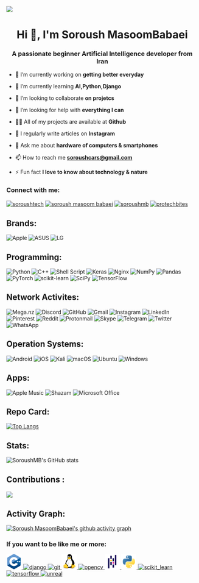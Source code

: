 ![](./src/header_.png)
<p align="center">

<h1 align="center">Hi 👋, I'm Soroush MasoomBabaei</h1>
<h3 align="center">A passionate beginner Artificial Intelligence developer from Iran</h3>

- 🔭 I’m currently working on **getting better everyday**

- 🌱 I’m currently learning **AI,Python,Django**

- 👯 I’m looking to collaborate **on projetcs**

- 🤝 I’m looking for help with **everything I can**

- 👨‍💻 All of my projects are available at **Github**

- 📝 I regularly write articles on **Instagram**

- 💬 Ask me about **hardware of computers & smartphones**

- 📫 How to reach me **soroushcars@gmail.com**

- ⚡ Fun fact **I love to know about technology & nature**

<h3 align="left">Connect with me:</h3>
<p align="left">
<a href="https://twitter.com/soroushtech" target="blank"><img align="center" src="https://raw.githubusercontent.com/rahuldkjain/github-profile-readme-generator/master/src/images/icons/Social/twitter.svg" alt="soroushtech" height="30" width="40" /></a>
<a href="https://linkedin.com/in/soroush masoom babaei" target="blank"><img align="center" src="https://raw.githubusercontent.com/rahuldkjain/github-profile-readme-generator/master/src/images/icons/Social/linked-in-alt.svg" alt="soroush masoom babaei" height="30" width="40" /></a>
<a href="https://stackoverflow.com/users/soroushmb" target="blank"><img align="center" src="https://raw.githubusercontent.com/rahuldkjain/github-profile-readme-generator/master/src/images/icons/Social/stack-overflow.svg" alt="soroushmb" height="30" width="40" /></a>
<a href="https://instagram.com/protechbites" target="blank"><img align="center" src="https://raw.githubusercontent.com/rahuldkjain/github-profile-readme-generator/master/src/images/icons/Social/instagram.svg" alt="protechbites" height="30" width="40" /></a>
</p>

## Brands:

![Apple](https://img.shields.io/badge/Apple-%23000000.svg?style=for-the-badge&logo=apple&logoColor=white)
![ASUS](https://img.shields.io/badge/asus-000080.svg?style=for-the-badge&logo=asus&logoColor=white)
![LG](https://img.shields.io/badge/lg-a50034.svg?style=for-the-badge&logo=lg&logoColor=white)

## Programming:

![Python](https://img.shields.io/badge/python-3670A0?style=for-the-badge&logo=python&logoColor=ffdd54)
![C++](https://img.shields.io/badge/c++-%2300599C.svg?style=for-the-badge&logo=c%2B%2B&logoColor=white)
![Shell Script](https://img.shields.io/badge/shell_script-%23121011.svg?style=for-the-badge&logo=gnu-bash&logoColor=white)
![Keras](https://img.shields.io/badge/Keras-%23D00000.svg?style=for-the-badge&logo=Keras&logoColor=white)
![Nginx](https://img.shields.io/badge/nginx-%23009639.svg?style=for-the-badge&logo=nginx&logoColor=white)
![NumPy](https://img.shields.io/badge/numpy-%23013243.svg?style=for-the-badge&logo=numpy&logoColor=white)
![Pandas](https://img.shields.io/badge/pandas-%23150458.svg?style=for-the-badge&logo=pandas&logoColor=white)
![PyTorch](https://img.shields.io/badge/PyTorch-%23EE4C2C.svg?style=for-the-badge&logo=PyTorch&logoColor=white)
![scikit-learn](https://img.shields.io/badge/scikit--learn-%23F7931E.svg?style=for-the-badge&logo=scikit-learn&logoColor=white)
![SciPy](https://img.shields.io/badge/SciPy-%230C55A5.svg?style=for-the-badge&logo=scipy&logoColor=%white)
![TensorFlow](https://img.shields.io/badge/TensorFlow-%23FF6F00.svg?style=for-the-badge&logo=TensorFlow&logoColor=white)


## Network Activites:

![Mega.nz](https://img.shields.io/badge/Mega-%23D90007.svg?style=for-the-badge&logo=Mega&logoColor=white)
![Discord](https://img.shields.io/badge/%3CServer%3E-%237289DA.svg?style=for-the-badge&logo=discord&logoColor=white)
![GitHub](https://img.shields.io/badge/github-%23121011.svg?style=for-the-badge&logo=github&logoColor=white)
![Gmail](https://img.shields.io/badge/Gmail-D14836?style=for-the-badge&logo=gmail&logoColor=white)
![Instagram](https://img.shields.io/badge/Instagram-%23E4405F.svg?style=for-the-badge&logo=Instagram&logoColor=white)
![LinkedIn](https://img.shields.io/badge/linkedin-%230077B5.svg?style=for-the-badge&logo=linkedin&logoColor=white)
![Pinterest](https://img.shields.io/badge/Pinterest-%23E60023.svg?style=for-the-badge&logo=Pinterest&logoColor=white)
![Reddit](https://img.shields.io/badge/Reddit-FF4500?style=for-the-badge&logo=reddit&logoColor=white)
![Protonmail](https://img.shields.io/badge/ProtonMail-8B89CC?style=for-the-badge&logo=protonmail&logoColor=white)
![Skype](https://img.shields.io/badge/Skype-%2300AFF0.svg?style=for-the-badge&logo=Skype&logoColor=white)
![Telegram](https://img.shields.io/badge/Telegram-2CA5E0?style=for-the-badge&logo=telegram&logoColor=white)
![Twitter](https://img.shields.io/badge/Twitter-%231DA1F2.svg?style=for-the-badge&logo=Twitter&logoColor=white)
![WhatsApp](https://img.shields.io/badge/WhatsApp-25D366?style=for-the-badge&logo=whatsapp&logoColor=white)

## Operation Systems:

![Android](https://img.shields.io/badge/Android-3DDC84?style=for-the-badge&logo=android&logoColor=white)
![iOS](https://img.shields.io/badge/iOS-000000?style=for-the-badge&logo=ios&logoColor=white)
![Kali](https://img.shields.io/badge/Kali-268BEE?style=for-the-badge&logo=kalilinux&logoColor=white)
![macOS](https://img.shields.io/badge/mac%20os-000000?style=for-the-badge&logo=macos&logoColor=F0F0F0)
![Ubuntu](https://img.shields.io/badge/Ubuntu-E95420?style=for-the-badge&logo=ubuntu&logoColor=white)
![Windows](https://img.shields.io/badge/Windows-0078D6?style=for-the-badge&logo=windows&logoColor=white)

## Apps:

![Apple Music](https://img.shields.io/badge/Apple_Music-9933CC?style=for-the-badge&logo=apple-music&logoColor=white)
![Shazam](https://img.shields.io/badge/shazam-1476FE?style=for-the-badge&logo=shazam&logoColor=white)
![Microsoft Office](https://img.shields.io/badge/Microsoft_Office-D83B01?style=for-the-badge&logo=microsoft-office&logoColor=white)

## Repo Card:
[![Top Langs](https://github-readme-stats.vercel.app/api/top-langs/?username=SoroushMB&langs_count=4&theme=outrun&show_icons=true&radius=16)](https://github.com/SoroushMB/github-readme-stats)

## Stats:
![SoroushMB's GitHub stats](https://github-readme-stats.vercel.app/api?username=SoroushMB&theme=outrun&show_icons=true7radius=16)

## Contributions :
<p><img align="center" src="https://github-readme-streak-stats.herokuapp.com?user=SoroushMB&theme=holi-theme&date_format=j%2Fn%5B%2FY%5D&fire=DD2727)](https://git.io/streak-stats" /></p>

## Activity Graph:


[![Soroush MasoomBabaei's github activity graph](https://activity-graph.herokuapp.com/graph?username=SoroushMB&theme=outrun&radius=16)](https://github.com/sadafamininia99/github-readme-activity-graph)


<h3 align="left">If you want to be like me or more:</h3>
<p align="left"> <a href="https://www.w3schools.com/cpp/" target="_blank" rel="noreferrer"> <img src="https://raw.githubusercontent.com/devicons/devicon/master/icons/cplusplus/cplusplus-original.svg" alt="cplusplus" width="40" height="40"/> </a> <a href="https://www.djangoproject.com/" target="_blank" rel="noreferrer"> <img src="https://cdn.worldvectorlogo.com/logos/django.svg" alt="django" width="40" height="40"/> </a> <a href="https://git-scm.com/" target="_blank" rel="noreferrer"> <img src="https://www.vectorlogo.zone/logos/git-scm/git-scm-icon.svg" alt="git" width="40" height="40"/> </a> <a href="https://www.linux.org/" target="_blank" rel="noreferrer"> <img src="https://raw.githubusercontent.com/devicons/devicon/master/icons/linux/linux-original.svg" alt="linux" width="40" height="40"/> </a> <a href="https://opencv.org/" target="_blank" rel="noreferrer"> <img src="https://www.vectorlogo.zone/logos/opencv/opencv-icon.svg" alt="opencv" width="40" height="40"/> </a> <a href="https://pandas.pydata.org/" target="_blank" rel="noreferrer"> <img src="https://raw.githubusercontent.com/devicons/devicon/2ae2a900d2f041da66e950e4d48052658d850630/icons/pandas/pandas-original.svg" alt="pandas" width="40" height="40"/> </a> <a href="https://www.python.org" target="_blank" rel="noreferrer"> <img src="https://raw.githubusercontent.com/devicons/devicon/master/icons/python/python-original.svg" alt="python" width="40" height="40"/> </a> <a href="https://scikit-learn.org/" target="_blank" rel="noreferrer"> <img src="https://upload.wikimedia.org/wikipedia/commons/0/05/Scikit_learn_logo_small.svg" alt="scikit_learn" width="40" height="40"/> </a> <a href="https://www.tensorflow.org" target="_blank" rel="noreferrer"> <img src="https://www.vectorlogo.zone/logos/tensorflow/tensorflow-icon.svg" alt="tensorflow" width="40" height="40"/> </a> <a href="https://unrealengine.com/" target="_blank" rel="noreferrer"> <img src="https://raw.githubusercontent.com/kenangundogan/fontisto/036b7eca71aab1bef8e6a0518f7329f13ed62f6b/icons/svg/brand/unreal-engine.svg" alt="unreal" width="40" height="40"/> </a> </p>
